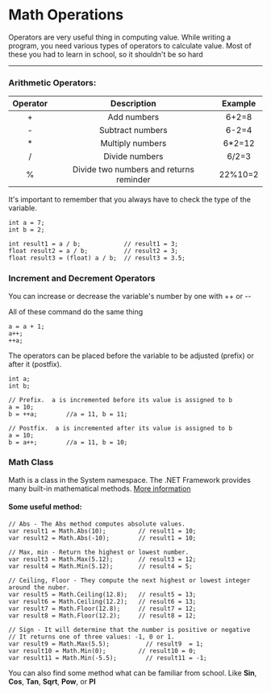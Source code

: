 Math Operations
===================

Operators are very useful thing in computing value. While writing a program, you need various types of operators to calculate value.
Most of these you had to learn in school, so it shouldn't be so hard

----------

### Arithmetic Operators:



|    Operator  |         Description        |        Example       |
|:------------:|:--------------------------:|:--------------------:|
|      +       | Add numbers                |        6+2=8         |
|      -       |      Subtract numbers      |        6-2=4         |
|      *       |      Multiply numbers      |        6*2=12        |
|      /       |      Divide numbers        |        6/2=3         |
|      %       |      Divide two numbers and returns reminder      |  22%10=2  |


It's important to remember that you always have to check the type of the variable.

```
int a = 7;
int b = 2;

int result1 = a / b;            // result1 = 3;
float result2 = a / b;          // result2 = 3;
float result3 = (float) a / b;  // result3 = 3.5;
```
### Increment and Decrement Operators
You can increase or decrease the variable's number by one with ++ or --

All of these command do the same thing
```
a = a + 1;
a++;
++a;
```
The operators can be placed before the variable to be adjusted (prefix) or after it (postfix).
```
int a;
int b;
 
// Prefix.  a is incremented before its value is assigned to b
a = 10;
b = ++a;        //a = 11, b = 11;
 
// Postfix.  a is incremented after its value is assigned to b
a = 10;
b = a++;        //a = 11, b = 10;
```

### Math Class

Math is a class in the System namespace. The .NET Framework provides many built-in mathematical methods.
[More information](https://msdn.microsoft.com/en-us/library/system.math%28v=vs.110%29.aspx)

#### Some useful method:

```
// Abs - The Abs method computes absolute values.
var result1 = Math.Abs(10);         // result1 = 10;
var result2 = Math.Abs(-10);        // result1 = 10;

// Max, min - Return the highest or lowest number.
var result3 = Math.Max(5.12);       // result3 = 12;
var result4 = Math.Min(5.12);       // result4 = 5;

// Ceiling, Floor - They compute the next highest or lowest integer around the nuber.
var result5 = Math.Ceiling(12.8);   // result5 = 13;
var result6 = Math.Ceiling(12.2);   // result6 = 13;
var result7 = Math.Floor(12.8);     // result7 = 12;
var result8 = Math.Floor(12.2);     // result8 = 12;

// Sign - It will determine that the number is positive or negative  
// It returns one of three values: -1, 0 or 1.
var result9 = Math.Max(5.5);          // result9  = 1;
var result10 = Math.Min(0);         // result10 = 0;
var result11 = Math.Min(-5.5);        // result11 = -1;
```
You can also find some method what can be familiar from school. Like **Sin**, **Cos**, **Tan**, **Sqrt**, **Pow**, or **PI**
